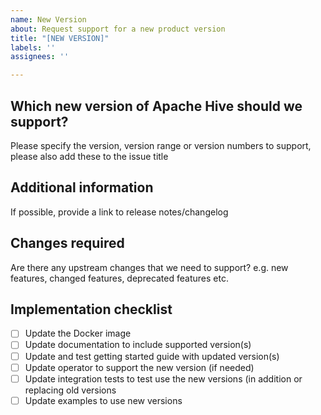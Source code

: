 ```yaml
---
name: New Version
about: Request support for a new product version
title: "[NEW VERSION]"
labels: ''
assignees: ''

---
```


## Which new version of Apache Hive should we support?

Please specify the version, version range or version numbers to support, please also add these to the issue title

## Additional information

If possible, provide a link to release notes/changelog

## Changes required

Are there any upstream changes that we need to support?
e.g. new features, changed features, deprecated features etc.

## Implementation checklist

<!--
    Please don't change anything in this list.
    Not all of these steps are necessary for all versions.
-->

- [ ] Update the Docker image
- [ ] Update documentation to include supported version(s)
- [ ] Update and test getting started guide with updated version(s)
- [ ] Update operator to support the new version (if needed)
- [ ] Update integration tests to test use the new versions (in addition or replacing old versions
- [ ] Update examples to use new versions
